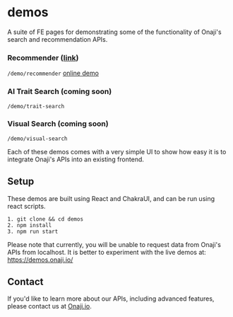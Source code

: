 # demos
A suite of FE pages for demonstrating some of the functionality of Onaji's search and recommendation APIs.

### Recommender ([link](https://github.com/onaji-io/demos/tree/main/src/demos/recommender))
`/demo/recommender`
[online demo](https://demos.onaji.io/recommender)
### AI Trait Search (coming soon)
`/demo/trait-search`
### Visual Search (coming soon)
`/demo/visual-search`

Each of these demos comes with a very simple UI to show how easy it is to integrate Onaji's APIs into an existing frontend.

## Setup
These demos are built using React and ChakraUI, and can be run using react scripts. 

```
1. git clone && cd demos
2. npm install
3. npm run start
```

Please note that currently, you will be unable to request data from Onaji's APIs from localhost. It is better to experiment with the live demos at:
https://demos.onaji.io/

## Contact
If you'd like to learn more about our APIs, including advanced features, please contact us at [Onaji.io](https://onaji.io/).
